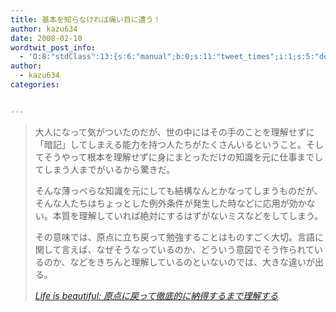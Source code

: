 ```yaml
---
title: 基本を知らなければ痛い目に遭う！
author: kazu634
date: 2008-02-10
wordtwit_post_info:
  - 'O:8:"stdClass":13:{s:6:"manual";b:0;s:11:"tweet_times";i:1;s:5:"delay";i:0;s:7:"enabled";i:1;s:10:"separation";s:2:"60";s:7:"version";s:3:"3.7";s:14:"tweet_template";b:0;s:6:"status";i:2;s:6:"result";a:0:{}s:13:"tweet_counter";i:2;s:13:"tweet_log_ids";a:1:{i:0;i:3715;}s:9:"hash_tags";a:0:{}s:8:"accounts";a:1:{i:0;s:7:"kazu634";}}'
author:
  - kazu634
categories:


---
```

<div class="section">
<blockquote title="Life is beautiful" cite="http://satoshi.blogs.com/life/2008/02/post-2.html">
<p>
      大人になって気がついたのだが、世の中にはその手のことを理解せずに「暗記」してしまえる能力を持つ人たちがたくさんいるということ。そしてそうやって根本を理解せずに身にまとっただけの知識を元に仕事までしてしまう人までがいるから驚きだ。
</p>
    
<p>
      そんな薄っぺらな知識を元にしても結構なんとかなってしまうものだが、そんな人たちはちょっとした例外条件が発生した時などに応用が効かない。本質を理解していれば絶対にするはずがないミスなどをしてしまう。
</p>
    
<p>
      その意味では、原点に立ち戻って勉強することはものすごく大切。言語に関して言えば、なぜそうなっているのか、どういう意図でそう作られているのか、などをきちんと理解しているのといないのでは、大きな違いが出る。
</p>
    
<p>
<cite><a href="http://satoshi.blogs.com/life/2008/02/post-2.html" onclick="__gaTracker('send', 'event', 'outbound-article', 'http://satoshi.blogs.com/life/2008/02/post-2.html', 'Life is beautiful: 原点に戻って徹底的に納得するまで理解する');" target="_blank">Life is beautiful: 原点に戻って徹底的に納得するまで理解する</a></cite>
</p>
</blockquote>
</div>
